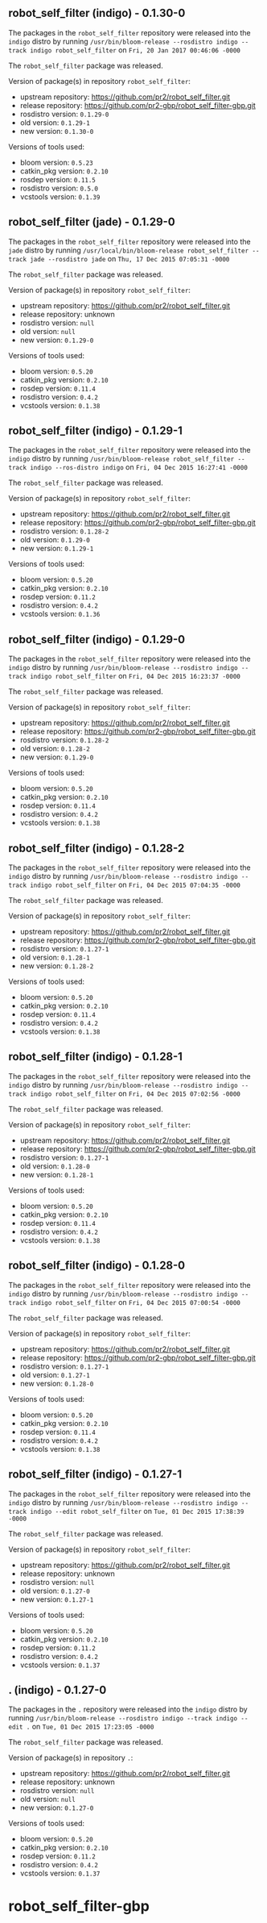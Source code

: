 ## robot_self_filter (indigo) - 0.1.30-0

The packages in the `robot_self_filter` repository were released into the `indigo` distro by running `/usr/bin/bloom-release --rosdistro indigo --track indigo robot_self_filter` on `Fri, 20 Jan 2017 00:46:06 -0000`

The `robot_self_filter` package was released.

Version of package(s) in repository `robot_self_filter`:

- upstream repository: https://github.com/pr2/robot_self_filter.git
- release repository: https://github.com/pr2-gbp/robot_self_filter-gbp.git
- rosdistro version: `0.1.29-0`
- old version: `0.1.29-1`
- new version: `0.1.30-0`

Versions of tools used:

- bloom version: `0.5.23`
- catkin_pkg version: `0.2.10`
- rosdep version: `0.11.5`
- rosdistro version: `0.5.0`
- vcstools version: `0.1.39`


## robot_self_filter (jade) - 0.1.29-0

The packages in the `robot_self_filter` repository were released into the `jade` distro by running `/usr/local/bin/bloom-release robot_self_filter --track jade --rosdistro jade` on `Thu, 17 Dec 2015 07:05:31 -0000`

The `robot_self_filter` package was released.

Version of package(s) in repository `robot_self_filter`:
- upstream repository: https://github.com/pr2/robot_self_filter.git
- release repository: unknown
- rosdistro version: `null`
- old version: `null`
- new version: `0.1.29-0`

Versions of tools used:
- bloom version: `0.5.20`
- catkin_pkg version: `0.2.10`
- rosdep version: `0.11.4`
- rosdistro version: `0.4.2`
- vcstools version: `0.1.38`


## robot_self_filter (indigo) - 0.1.29-1

The packages in the `robot_self_filter` repository were released into the `indigo` distro by running `/usr/bin/bloom-release robot_self_filter --track indigo --ros-distro indigo` on `Fri, 04 Dec 2015 16:27:41 -0000`

The `robot_self_filter` package was released.

Version of package(s) in repository `robot_self_filter`:
- upstream repository: https://github.com/pr2/robot_self_filter.git
- release repository: https://github.com/pr2-gbp/robot_self_filter-gbp.git
- rosdistro version: `0.1.28-2`
- old version: `0.1.29-0`
- new version: `0.1.29-1`

Versions of tools used:
- bloom version: `0.5.20`
- catkin_pkg version: `0.2.10`
- rosdep version: `0.11.2`
- rosdistro version: `0.4.2`
- vcstools version: `0.1.36`


## robot_self_filter (indigo) - 0.1.29-0

The packages in the `robot_self_filter` repository were released into the `indigo` distro by running `/usr/bin/bloom-release --rosdistro indigo --track indigo robot_self_filter` on `Fri, 04 Dec 2015 16:23:37 -0000`

The `robot_self_filter` package was released.

Version of package(s) in repository `robot_self_filter`:
- upstream repository: https://github.com/pr2/robot_self_filter.git
- release repository: https://github.com/pr2-gbp/robot_self_filter-gbp.git
- rosdistro version: `0.1.28-2`
- old version: `0.1.28-2`
- new version: `0.1.29-0`

Versions of tools used:
- bloom version: `0.5.20`
- catkin_pkg version: `0.2.10`
- rosdep version: `0.11.4`
- rosdistro version: `0.4.2`
- vcstools version: `0.1.38`


## robot_self_filter (indigo) - 0.1.28-2

The packages in the `robot_self_filter` repository were released into the `indigo` distro by running `/usr/bin/bloom-release --rosdistro indigo --track indigo robot_self_filter` on `Fri, 04 Dec 2015 07:04:35 -0000`

The `robot_self_filter` package was released.

Version of package(s) in repository `robot_self_filter`:
- upstream repository: https://github.com/pr2/robot_self_filter.git
- release repository: https://github.com/pr2-gbp/robot_self_filter-gbp.git
- rosdistro version: `0.1.27-1`
- old version: `0.1.28-1`
- new version: `0.1.28-2`

Versions of tools used:
- bloom version: `0.5.20`
- catkin_pkg version: `0.2.10`
- rosdep version: `0.11.4`
- rosdistro version: `0.4.2`
- vcstools version: `0.1.38`


## robot_self_filter (indigo) - 0.1.28-1

The packages in the `robot_self_filter` repository were released into the `indigo` distro by running `/usr/bin/bloom-release --rosdistro indigo --track indigo robot_self_filter` on `Fri, 04 Dec 2015 07:02:56 -0000`

The `robot_self_filter` package was released.

Version of package(s) in repository `robot_self_filter`:
- upstream repository: https://github.com/pr2/robot_self_filter.git
- release repository: https://github.com/pr2-gbp/robot_self_filter-gbp.git
- rosdistro version: `0.1.27-1`
- old version: `0.1.28-0`
- new version: `0.1.28-1`

Versions of tools used:
- bloom version: `0.5.20`
- catkin_pkg version: `0.2.10`
- rosdep version: `0.11.4`
- rosdistro version: `0.4.2`
- vcstools version: `0.1.38`


## robot_self_filter (indigo) - 0.1.28-0

The packages in the `robot_self_filter` repository were released into the `indigo` distro by running `/usr/bin/bloom-release --rosdistro indigo --track indigo robot_self_filter` on `Fri, 04 Dec 2015 07:00:54 -0000`

The `robot_self_filter` package was released.

Version of package(s) in repository `robot_self_filter`:
- upstream repository: https://github.com/pr2/robot_self_filter.git
- release repository: https://github.com/pr2-gbp/robot_self_filter-gbp.git
- rosdistro version: `0.1.27-1`
- old version: `0.1.27-1`
- new version: `0.1.28-0`

Versions of tools used:
- bloom version: `0.5.20`
- catkin_pkg version: `0.2.10`
- rosdep version: `0.11.4`
- rosdistro version: `0.4.2`
- vcstools version: `0.1.38`


## robot_self_filter (indigo) - 0.1.27-1

The packages in the `robot_self_filter` repository were released into the `indigo` distro by running `/usr/bin/bloom-release --rosdistro indigo --track indigo --edit robot_self_filter` on `Tue, 01 Dec 2015 17:38:39 -0000`

The `robot_self_filter` package was released.

Version of package(s) in repository `robot_self_filter`:
- upstream repository: https://github.com/pr2/robot_self_filter.git
- release repository: unknown
- rosdistro version: `null`
- old version: `0.1.27-0`
- new version: `0.1.27-1`

Versions of tools used:
- bloom version: `0.5.20`
- catkin_pkg version: `0.2.10`
- rosdep version: `0.11.2`
- rosdistro version: `0.4.2`
- vcstools version: `0.1.37`


## . (indigo) - 0.1.27-0

The packages in the `.` repository were released into the `indigo` distro by running `/usr/bin/bloom-release --rosdistro indigo --track indigo --edit .` on `Tue, 01 Dec 2015 17:23:05 -0000`

The `robot_self_filter` package was released.

Version of package(s) in repository `.`:
- upstream repository: https://github.com/pr2/robot_self_filter.git
- release repository: unknown
- rosdistro version: `null`
- old version: `null`
- new version: `0.1.27-0`

Versions of tools used:
- bloom version: `0.5.20`
- catkin_pkg version: `0.2.10`
- rosdep version: `0.11.2`
- rosdistro version: `0.4.2`
- vcstools version: `0.1.37`


# robot_self_filter-gbp

